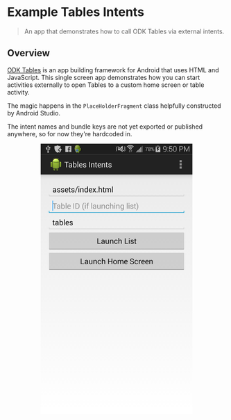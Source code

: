 # Example Tables Intents

> An app that demonstrates how to call ODK Tables via external intents.

## Overview

[ODK Tables](http://opendatakit.org/use/2_0_tools/odk-tables-2-0-rev122/) is
an app building framework for Android that uses HTML and JavaScript. This
single screen app demonstrates how you can start activities externally to open
Tables to a custom home screen or table activity.

The magic happens in the `PlaceHolderFragment` class helpfully constructed by
Android Studio.

The intent names and bundle keys are not yet exported or published anywhere, so
for now they're hardcoded in.

<p align="center">
    <img
        alt="Screenshot from example intents app."
        src="images/exampleScreenshot.png"
        width="350px" >
</p>
